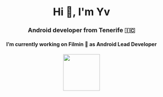 <h1 align="center">Hi 👋, I'm Yv</h1>
<h3 align="center">Android developer from Tenerife 🇮🇨</h3>

<h4 align="center">I’m currently working on Filmin 🎥 as Android Lead Developer</h4>

<h6 align="center">
  <img width="100" src="https://lh3.googleusercontent.com/YrRrPZzc5JH1DNYdfLWNzHwEjGfFD3tr0jauSOQnJwzAN-W5l3kqJCVyzZrE5k2u6PqlnUyc1By7hOc5QW_WcfQM4xs_ZQ19AD43k1AFy2-GUJwUBB4=w500"/>
</h6>
